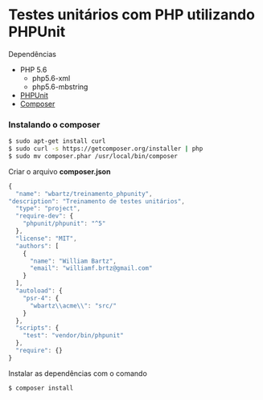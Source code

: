 # Testes unitários com PHP utilizando PHPUnit

Dependências

- PHP 5.6
  - php5.6-xml
  - php5.6-mbstring
- [PHPUnit](https://phpunit.de/)
- [Composer](https://getcomposer.org/)

### Instalando o composer

```sh
$ sudo apt-get install curl
$ sudo curl -s https://getcomposer.org/installer | php
$ sudo mv composer.phar /usr/local/bin/composer
```

Criar o arquivo **composer.json**

```javascript
{
  "name": "wbartz/treinamento_phpunity",
"description": "Treinamento de testes unitários",
  "type": "project",
  "require-dev": {
    "phpunit/phpunit": "^5"
  },
  "license": "MIT",
  "authors": [
    {
      "name": "William Bartz",
      "email": "williamf.brtz@gmail.com"
    }
  ],
  "autoload": {
    "psr-4": {
      "wbartz\\acme\\": "src/"
    }
  },
  "scripts": {
    "test": "vendor/bin/phpunit"
  },
  "require": {}
}
```

Instalar as dependências com o comando

```sh
$ composer install
```
